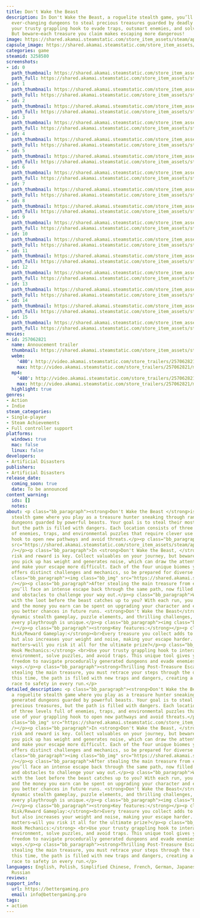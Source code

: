 ```yaml
---
title: Don't Wake the Beast
description: In Don't Wake the Beast, a roguelite stealth game, you’ll sneak through
  ever-changing dungeons to steal precious treasures guarded by deadly beasts. Use
  your trusty grappling hook to evade traps, outsmart enemies, and solve puzzles.
  But beware—each treasure you claim makes escaping more dangerous!
image: https://shared.akamai.steamstatic.com/store_item_assets/steam/apps/3258580/header.jpg?t=1732539431
capsule_image: https://shared.akamai.steamstatic.com/store_item_assets/steam/apps/3258580/117513b91cfa9b51a5e0829f9951dfe1a23a912a/capsule_231x87.jpg?t=1732539431
categories: game
steamid: 3258580
screenshots:
- id: 0
  path_thumbnail: https://shared.akamai.steamstatic.com/store_item_assets/steam/apps/3258580/ss_3eecf3347657a04b1bc5c7b5789b41377d49900d.600x338.jpg?t=1732539431
  path_full: https://shared.akamai.steamstatic.com/store_item_assets/steam/apps/3258580/ss_3eecf3347657a04b1bc5c7b5789b41377d49900d.1920x1080.jpg?t=1732539431
- id: 1
  path_thumbnail: https://shared.akamai.steamstatic.com/store_item_assets/steam/apps/3258580/ss_aba42b0826b2e0b108044946951637687baa08d8.600x338.jpg?t=1732539431
  path_full: https://shared.akamai.steamstatic.com/store_item_assets/steam/apps/3258580/ss_aba42b0826b2e0b108044946951637687baa08d8.1920x1080.jpg?t=1732539431
- id: 2
  path_thumbnail: https://shared.akamai.steamstatic.com/store_item_assets/steam/apps/3258580/ss_e7879b4fde10874b33dd157627312ba03cbda17c.600x338.jpg?t=1732539431
  path_full: https://shared.akamai.steamstatic.com/store_item_assets/steam/apps/3258580/ss_e7879b4fde10874b33dd157627312ba03cbda17c.1920x1080.jpg?t=1732539431
- id: 3
  path_thumbnail: https://shared.akamai.steamstatic.com/store_item_assets/steam/apps/3258580/ss_5be2647c81fb2d5def3ab1d31251679ce704a5e6.600x338.jpg?t=1732539431
  path_full: https://shared.akamai.steamstatic.com/store_item_assets/steam/apps/3258580/ss_5be2647c81fb2d5def3ab1d31251679ce704a5e6.1920x1080.jpg?t=1732539431
- id: 4
  path_thumbnail: https://shared.akamai.steamstatic.com/store_item_assets/steam/apps/3258580/ss_102778ca62200ff6600286007bb22f1337d91418.600x338.jpg?t=1732539431
  path_full: https://shared.akamai.steamstatic.com/store_item_assets/steam/apps/3258580/ss_102778ca62200ff6600286007bb22f1337d91418.1920x1080.jpg?t=1732539431
- id: 5
  path_thumbnail: https://shared.akamai.steamstatic.com/store_item_assets/steam/apps/3258580/ss_694aa46cce11996f88d9b0b4309c4440b34a26da.600x338.jpg?t=1732539431
  path_full: https://shared.akamai.steamstatic.com/store_item_assets/steam/apps/3258580/ss_694aa46cce11996f88d9b0b4309c4440b34a26da.1920x1080.jpg?t=1732539431
- id: 6
  path_thumbnail: https://shared.akamai.steamstatic.com/store_item_assets/steam/apps/3258580/ss_2e1aad4df246877938f1f5054bc47c10cfadf00b.600x338.jpg?t=1732539431
  path_full: https://shared.akamai.steamstatic.com/store_item_assets/steam/apps/3258580/ss_2e1aad4df246877938f1f5054bc47c10cfadf00b.1920x1080.jpg?t=1732539431
- id: 7
  path_thumbnail: https://shared.akamai.steamstatic.com/store_item_assets/steam/apps/3258580/ss_721cee898d9fcbedc904a4e2818a09122f5f721f.600x338.jpg?t=1732539431
  path_full: https://shared.akamai.steamstatic.com/store_item_assets/steam/apps/3258580/ss_721cee898d9fcbedc904a4e2818a09122f5f721f.1920x1080.jpg?t=1732539431
- id: 8
  path_thumbnail: https://shared.akamai.steamstatic.com/store_item_assets/steam/apps/3258580/ss_1df6beb51dc85cedc6d5c6dbfef9a10e1e9c63e5.600x338.jpg?t=1732539431
  path_full: https://shared.akamai.steamstatic.com/store_item_assets/steam/apps/3258580/ss_1df6beb51dc85cedc6d5c6dbfef9a10e1e9c63e5.1920x1080.jpg?t=1732539431
- id: 9
  path_thumbnail: https://shared.akamai.steamstatic.com/store_item_assets/steam/apps/3258580/ss_d532bc25cc0deec3c9f959245fdc0244042bccea.600x338.jpg?t=1732539431
  path_full: https://shared.akamai.steamstatic.com/store_item_assets/steam/apps/3258580/ss_d532bc25cc0deec3c9f959245fdc0244042bccea.1920x1080.jpg?t=1732539431
- id: 10
  path_thumbnail: https://shared.akamai.steamstatic.com/store_item_assets/steam/apps/3258580/ss_d1e0b71eba1d4d3b87a634d412d804c88186e7d9.600x338.jpg?t=1732539431
  path_full: https://shared.akamai.steamstatic.com/store_item_assets/steam/apps/3258580/ss_d1e0b71eba1d4d3b87a634d412d804c88186e7d9.1920x1080.jpg?t=1732539431
- id: 11
  path_thumbnail: https://shared.akamai.steamstatic.com/store_item_assets/steam/apps/3258580/ss_2c273becbd02aec6dabf7c0b195ed5fc77dbb6de.600x338.jpg?t=1732539431
  path_full: https://shared.akamai.steamstatic.com/store_item_assets/steam/apps/3258580/ss_2c273becbd02aec6dabf7c0b195ed5fc77dbb6de.1920x1080.jpg?t=1732539431
- id: 12
  path_thumbnail: https://shared.akamai.steamstatic.com/store_item_assets/steam/apps/3258580/ss_ef90f4a321f2a9e0c15923b9e14c6c1f14d3adc3.600x338.jpg?t=1732539431
  path_full: https://shared.akamai.steamstatic.com/store_item_assets/steam/apps/3258580/ss_ef90f4a321f2a9e0c15923b9e14c6c1f14d3adc3.1920x1080.jpg?t=1732539431
- id: 13
  path_thumbnail: https://shared.akamai.steamstatic.com/store_item_assets/steam/apps/3258580/ss_0d66c5db92e222658acd86fe20c2c5140443f611.600x338.jpg?t=1732539431
  path_full: https://shared.akamai.steamstatic.com/store_item_assets/steam/apps/3258580/ss_0d66c5db92e222658acd86fe20c2c5140443f611.1920x1080.jpg?t=1732539431
- id: 14
  path_thumbnail: https://shared.akamai.steamstatic.com/store_item_assets/steam/apps/3258580/ss_e607a21a5f08e4eab64c09a3f0c6128af4d4927e.600x338.jpg?t=1732539431
  path_full: https://shared.akamai.steamstatic.com/store_item_assets/steam/apps/3258580/ss_e607a21a5f08e4eab64c09a3f0c6128af4d4927e.1920x1080.jpg?t=1732539431
- id: 15
  path_thumbnail: https://shared.akamai.steamstatic.com/store_item_assets/steam/apps/3258580/ss_11bb3cc3aabed162ec4fd214c36c8b552550698e.600x338.jpg?t=1732539431
  path_full: https://shared.akamai.steamstatic.com/store_item_assets/steam/apps/3258580/ss_11bb3cc3aabed162ec4fd214c36c8b552550698e.1920x1080.jpg?t=1732539431
movies:
- id: 257062821
  name: Annoucement trailer
  thumbnail: https://shared.akamai.steamstatic.com/store_item_assets/steam/apps/257062821/1dad61eb3d8e9c48dd7239ed0323c5d9102c6cc0/movie_600x337.jpg?t=1732207755
  webm:
    '480': http://video.akamai.steamstatic.com/store_trailers/257062821/movie480_vp9.webm?t=1732207755
    max: http://video.akamai.steamstatic.com/store_trailers/257062821/movie_max_vp9.webm?t=1732207755
  mp4:
    '480': http://video.akamai.steamstatic.com/store_trailers/257062821/movie480.mp4?t=1732207755
    max: http://video.akamai.steamstatic.com/store_trailers/257062821/movie_max.mp4?t=1732207755
  highlight: true
genres:
- Action
- Indie
steam_categories:
- Single-player
- Steam Achievements
- Full controller support
platforms:
  windows: true
  mac: false
  linux: false
developers:
- Artificial Disasters
publishers:
- Artificial Disasters
release_date:
  coming_soon: true
  date: To be announced
content_warning:
  ids: []
  notes:
about: <p class="bb_paragraph"><strong>Don't Wake the Beast </strong>is a roguelite
  stealth game where you play as a treasure hunter sneaking through randomly generated
  dungeons guarded by powerful beasts. Your goal is to steal their most precious treasures,
  but the path is filled with dangers. Each location consists of three levels full
  of enemies, traps, and environmental puzzles that require clever use of your grappling
  hook to open new pathways and avoid threats.</p><p class="bb_paragraph"><img class="bb_img"
  src="https://shared.akamai.steamstatic.com/store_item_assets/steam/apps/3258580/extras/escape.gif?t=1732539431"
  /></p><p class="bb_paragraph">In <strong>Don't Wake the Beast, </strong>balancing
  risk and reward is key. Collect valuables on your journey, but beware—every item
  you pick up has weight and generates noise, which can draw the attention of enemies
  and make your escape more difficult. Each of the four unique biomes you’ll explore
  offers distinct challenges and mechanics, so be prepared for diverse threats.</p><p
  class="bb_paragraph"><img class="bb_img" src="https://shared.akamai.steamstatic.com/store_item_assets/steam/apps/3258580/extras/stealth.gif?t=1732539431"
  /></p><p class="bb_paragraph">After stealing the main treasure from each vault,
  you’ll face an intense escape back through the same path, now filled with new traps
  and obstacles to challenge your way out.</p><p class="bb_paragraph">Will you escape
  with the loot before the beast catches up to you? With each run, you gain more experience,
  and the money you earn can be spent on upgrading your character and equipment, giving
  you better chances in future runs. <strong>Don't Wake the Beast</strong> combines
  dynamic stealth gameplay, puzzle elements, and thrilling challenges, ensuring that
  every playthrough is unique.</p><p class="bb_paragraph"><img class="bb_img" src="https://shared.akamai.steamstatic.com/store_item_assets/steam/apps/3258580/extras/secret.gif?t=1732539431"
  /></p><p class="bb_paragraph"><strong>Key features:</strong></p><p class="bb_paragraph"><strong>Dynamic
  Risk/Reward Gameplay:</strong><br>Every treasure you collect adds to your wealth,
  but also increases your weight and noise, making your escape harder. Each decision
  matters—will you risk it all for the ultimate prize?</p><p class="bb_paragraph"><strong>Grappling
  Hook Mechanics:</strong> <br>Use your trusty grappling hook to interact with the
  environment, solve puzzles, and avoid traps. This unique tool gives you creative
  freedom to navigate procedurally generated dungeons and evade enemies in exciting
  ways.</p><p class="bb_paragraph"><strong>Thrilling Post-Treasure Escape:</strong><br>After
  stealing the main treasure, you must retrace your steps through the dungeon—but
  this time, the path is filled with new traps and dangers, creating a heart-pounding
  race to safety in every run.</p>
detailed_description: <p class="bb_paragraph"><strong>Don't Wake the Beast </strong>is
  a roguelite stealth game where you play as a treasure hunter sneaking through randomly
  generated dungeons guarded by powerful beasts. Your goal is to steal their most
  precious treasures, but the path is filled with dangers. Each location consists
  of three levels full of enemies, traps, and environmental puzzles that require clever
  use of your grappling hook to open new pathways and avoid threats.</p><p class="bb_paragraph"><img
  class="bb_img" src="https://shared.akamai.steamstatic.com/store_item_assets/steam/apps/3258580/extras/escape.gif?t=1732539431"
  /></p><p class="bb_paragraph">In <strong>Don't Wake the Beast, </strong>balancing
  risk and reward is key. Collect valuables on your journey, but beware—every item
  you pick up has weight and generates noise, which can draw the attention of enemies
  and make your escape more difficult. Each of the four unique biomes you’ll explore
  offers distinct challenges and mechanics, so be prepared for diverse threats.</p><p
  class="bb_paragraph"><img class="bb_img" src="https://shared.akamai.steamstatic.com/store_item_assets/steam/apps/3258580/extras/stealth.gif?t=1732539431"
  /></p><p class="bb_paragraph">After stealing the main treasure from each vault,
  you’ll face an intense escape back through the same path, now filled with new traps
  and obstacles to challenge your way out.</p><p class="bb_paragraph">Will you escape
  with the loot before the beast catches up to you? With each run, you gain more experience,
  and the money you earn can be spent on upgrading your character and equipment, giving
  you better chances in future runs. <strong>Don't Wake the Beast</strong> combines
  dynamic stealth gameplay, puzzle elements, and thrilling challenges, ensuring that
  every playthrough is unique.</p><p class="bb_paragraph"><img class="bb_img" src="https://shared.akamai.steamstatic.com/store_item_assets/steam/apps/3258580/extras/secret.gif?t=1732539431"
  /></p><p class="bb_paragraph"><strong>Key features:</strong></p><p class="bb_paragraph"><strong>Dynamic
  Risk/Reward Gameplay:</strong><br>Every treasure you collect adds to your wealth,
  but also increases your weight and noise, making your escape harder. Each decision
  matters—will you risk it all for the ultimate prize?</p><p class="bb_paragraph"><strong>Grappling
  Hook Mechanics:</strong> <br>Use your trusty grappling hook to interact with the
  environment, solve puzzles, and avoid traps. This unique tool gives you creative
  freedom to navigate procedurally generated dungeons and evade enemies in exciting
  ways.</p><p class="bb_paragraph"><strong>Thrilling Post-Treasure Escape:</strong><br>After
  stealing the main treasure, you must retrace your steps through the dungeon—but
  this time, the path is filled with new traps and dangers, creating a heart-pounding
  race to safety in every run.</p>
languages: English, Polish, Simplified Chinese, French, German, Japanese, Korean,
  Russian
reviews:
support_info:
  url: https://bettergaming.pro
  email: info@bettergaming.pro
tags:
- action
---
```


